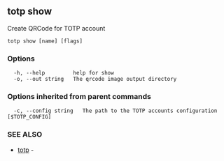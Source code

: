 ## totp show

Create QRCode for TOTP account

```
totp show [name] [flags]
```

### Options

```
  -h, --help         help for show
  -o, --out string   The qrcode image output directory
```

### Options inherited from parent commands

```
  -c, --config string   The path to the TOTP accounts configuration [$TOTP_CONFIG]
```

### SEE ALSO

* [totp](totp.md)	 - 

